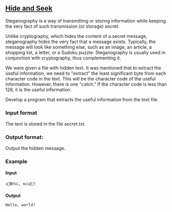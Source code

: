 ## [Hide and Seek](../../../solutions/3.5/35_q.py)

Steganography is a way of transmitting or storing information while keeping the very fact of such transmission (or storage) secret.

Unlike cryptography, which hides the content of a secret message, steganography hides the very fact that a message exists. Typically, the message will look like something else, such as an image, an article, a shopping list, a letter, or a Sudoku puzzle. Steganography is usually used in conjunction with cryptography, thus complementing it.

We were given a file with hidden text. It was mentioned that to extract the useful information, we need to "extract" the least significant byte from each character code in the text. This will be the character code of the useful information.
However, there is one "catch." If the character code is less than 128, it is the useful information.

Develop a program that extracts the useful information from the text file.

### Input format

The text is stored in the file _secret.txt_.

### Output format:

Output the hidden message.

### Example

__Input__
```plaintext
᥈୥ᙬᱬᝯ, ᭷ᝯ୲੬๤!
```

__Output__
```plaintext
Hello, world!
```